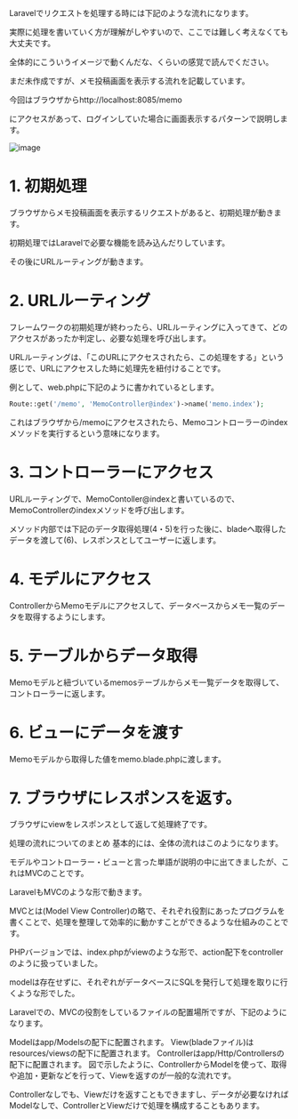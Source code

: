 Laravelでリクエストを処理する時には下記のような流れになります。

実際に処理を書いていく方が理解がしやすいので、ここでは難しく考えなくても大丈夫です。

全体的にこういうイメージで動くんだな、くらいの感覚で読んでください。

まだ未作成ですが、メモ投稿画面を表示する流れを記載しています。

今回はブラウザからhttp://localhost:8085/memo

にアクセスがあって、ログインしていた場合に画面表示するパターンで説明します。

![image](https://user-images.githubusercontent.com/99887597/223463851-2eba7966-8804-4bc5-aa99-9a90a4e3bbf3.png)

# 1. 初期処理
ブラウザからメモ投稿画面を表示するリクエストがあると、初期処理が動きます。

初期処理ではLaravelで必要な機能を読み込んだりしています。

その後にURLルーティングが動きます。

# 2. URLルーティング
フレームワークの初期処理が終わったら、URLルーティングに入ってきて、どのアクセスがあったか判定し、必要な処理を呼び出します。

URLルーティングは、「このURLにアクセスされたら、この処理をする」という感じで、URLにアクセスした時に処理先を紐付けることです。

例として、web.phpに下記のように書かれているとします。

```php 
Route::get('/memo', 'MemoController@index')->name('memo.index');
```
これはブラウザから/memoにアクセスされたら、Memoコントローラーのindexメソッドを実行するという意味になります。

# 3. コントローラーにアクセス
URLルーティングで、MemoContoller@indexと書いているので、MemoControllerのindexメソッドを呼び出します。

メソッド内部では下記のデータ取得処理(4・5)を行った後に、bladeへ取得したデータを渡して(6)、レスポンスとしてユーザーに返します。

# 4. モデルにアクセス
ControllerからMemoモデルにアクセスして、データベースからメモ一覧のデータを取得するようにします。

# 5. テーブルからデータ取得
Memoモデルと紐づいているmemosテーブルからメモ一覧データを取得して、コントローラーに返します。

# 6. ビューにデータを渡す
Memoモデルから取得した値をmemo.blade.phpに渡します。

# 7. ブラウザにレスポンスを返す。
ブラウザにviewをレスポンスとして返して処理終了です。

処理の流れについてのまとめ
基本的には、全体の流れはこのようになります。

モデルやコントローラー・ビューと言った単語が説明の中に出てきましたが、これはMVCのことです。

LaravelもMVCのような形で動きます。

MVCとは(Model View Controller)の略で、それぞれ役割にあったプログラムを書くことで、処理を整理して効率的に動かすことができるような仕組みのことです。

PHPバージョンでは、index.phpがviewのような形で、action配下をcontrollerのように扱っていました。

modelは存在せずに、それぞれがデータベースにSQLを発行して処理を取りに行くような形でした。

Laravelでの、MVCの役割をしているファイルの配置場所ですが、下記のようになります。

Modelはapp/Modelsの配下に配置されます。
View(bladeファイル)はresources/viewsの配下に配置されます。
Controllerはapp/Http/Controllersの配下に配置されます。
図で示したように、ControllerからModelを使って、取得や追加・更新などを行って、Viewを返すのが一般的な流れです。

Controllerなしでも、Viewだけを返すこともできますし、データが必要なければModelなしで、ControllerとViewだけで処理を構成することもあります。
